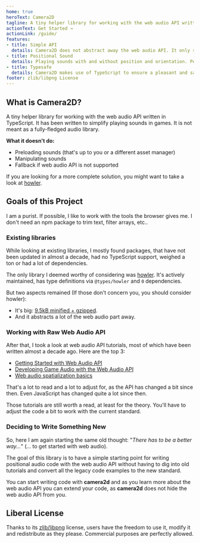 ```yaml
---
home: true
heroText: Camera2D
tagline: A tiny helper library for working with the web audio API written in TypeScript.
actionText: Get Started →
actionLink: /guide/
features:
- title: Simple API
  details: Camera2D does not abstract away the web audio API. It only simplifies its usage. So you can still use the full power of the web audio API.
- title: Positional Sound
  details: Playing sounds with and without position and orientation. Perfect for developing games.
- title: Typesafe
  details: Camera2D makes use of TypeScript to ensure a pleasant and safe development experience!
footer: zlib/libpng License
---
```


## What is Camera2D?

A tiny helper library for working with the web audio API written in TypeScript.
It has been written to simplify playing sounds in games.
It is not meant as a fully-fledged audio library.

**What it doesn't do:**
- Preloading sounds (that's up to you or a different asset manager)
- Manipulating sounds
- Fallback if web audio API is not supported

If you are looking for a more complete solution, you might want to take a look at [howler](https://www.npmjs.com/package/howler).

## Goals of this Project

I am a purist. If possible, I like to work with the tools the browser gives me. I don't need an npm package to trim text, filter arrays, etc..

### Existing libraries

While looking at existing libraries, I mostly found packages, that have not been updated in almost a decade, had no TypeScript support, weighed a ton or had a lot of dependencies.

The only library I deemed worthy of considering was [howler](https://www.npmjs.com/package/howler). It's actively maintained, has type definitions via `@types/howler` and `0` dependencies.

But two aspects remained (If those don't concern you, you should consider howler):
- It's big: [9.5kB minified + gzipped](https://bundlephobia.com/package/howler).
- And it abstracts a lot of the web audio part away.

### Working with Raw Web Audio API
After that, I took a look at web audio API tutorials, most of which have been written almost a decade ago. Here are the top 3:

- [Getting Started with Web Audio API](https://www.html5rocks.com/en/tutorials/webaudio/intro/)
- [Developing Game Audio with the Web Audio API](https://www.html5rocks.com/en/tutorials/webaudio/games/)
- [Web audio spatialization basics](https://developer.mozilla.org/en-US/docs/Web/API/Web_Audio_API/Web_audio_spatialization_basics)

That's a lot to read and a lot to adjust for, as the API has changed a bit since then. Even JavaScript has changed quite a lot since then. 

Those tutorials are still worth a read, at least for the theory. You'll have to adjust the code a bit to work with the current standard.

### Deciding to Write Something New

So, here I am again starting the same old thought: "*There has to be a better way...*" (... to get started with web audio).

The goal of this library is to have a simple starting point for writing positional audio code with the web audio API without having to dig into old tutorials and convert all the legacy code examples to the new standard.

You can start writing code with **camera2d** and as you learn more about the web audio API you can extend your code, as **camera2d** does not hide the web audio API from you.

## Liberal License

Thanks to its [zlib/libpng](https://github.com/Lusito/camera2d/blob/master/LICENSE) license, users have the freedom to use it, modify it and redistribute as they please. Commercial purposes are perfectly allowed.
